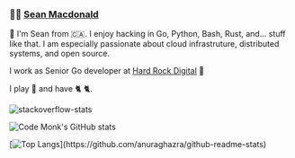 ###  :man_technologist:  [Sean Macdonald](https://www.seanmacdonald.ca)

👋 I'm Sean from 🇨🇦. I enjoy hacking in Go, Python, Bash, Rust, and... stuff like that. I am especially passionate about cloud infrastruture, distributed systems, and open source.

I work as Senior Go developer at [Hard Rock Digital](https://www.hardrockdigital.com/) 🤘

I play 🎸 and have 🐈 🐈. 

![stackoverflow-stats](https://github-stackoverflow-readme.vercel.app/?userId=977083)

![Code Monk's GitHub stats](https://github-readme-stats.vercel.app/api?username=sean9999&theme=cobalt&show_icons=true&include_all_commits=true)

[![Top Langs]([https://github-readme-stats.vercel.app/api/top-langs/?username=sean9999&layout=compact&theme=cobalt](https://github-readme-stats.vercel.app/api/top-langs/?username=sean9999&size_weight=0.1&count_weight=0.9&hide=makefile,dockerfile,css&layout=pie&langs_count=6&theme-cobalt))](https://github.com/anuraghazra/github-readme-stats)

